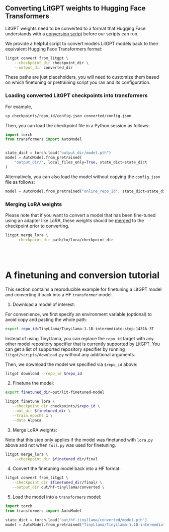 ## Converting LitGPT weights to Hugging Face Transformers

LitGPT weights need to be converted to a format that Hugging Face understands with a [conversion script](../litgpt/scripts/convert_lit_checkpoint.py) before our scripts can run.

We provide a helpful script to convert models LitGPT models back to their equivalent Hugging Face Transformers format:

```sh
litgpt convert from_litgpt \
    --checkpoint_dir checkpoint_dir \
    --output_dir converted_dir
```

These paths are just placeholders, you will need to customize them based on which finetuning or pretraining script you ran and its configuration.

### Loading converted LitGPT checkpoints into transformers


For example,

```bash
cp checkpoints/repo_id/config.json converted/config.json
```

Then, you can load the checkpoint file in a Python session as follows:

```python
import torch
from transformers import AutoModel


state_dict = torch.load("output_dir/model.pth")
model = AutoModel.from_pretrained(
    "output_dir/", local_files_only=True, state_dict=state_dict
)
```

Alternatively, you can also load the model without copying the `config.json` file as follows:

```python
model = AutoModel.from_pretrained("online_repo_id", state_dict=state_dict)
```



### Merging LoRA weights

Please note that if you want to convert a model that has been fine-tuned using an adapter like LoRA, these weights should be [merged](../litgpt/scripts/merge_lora.py) to the checkpoint prior to converting.

```sh
litgpt merge_lora \
    --checkpoint_dir path/to/lora/checkpoint_dir
```

<br>
<br>

# A finetuning and conversion tutorial

This section contains a reproducible example for finetuning a LitGPT model and converting it back into a HF `transformer` model.

1. Download a model of interest:

For convenience, we first specify an environment variable (optional) to avoid copy and pasting the whole path:

```bash
export repo_id=TinyLlama/TinyLlama-1.1B-intermediate-step-1431k-3T
```

Instead of using TinyLlama, you can replace the `repo_id` target with any other model repository 
specifier that is currently supported by LitGPT. You can get a list of supported repository specifier
by running `litgpt/scripts/download.py` without any additional arguments.

Then, we download the model we specified via `$repo_id` above:

```bash
litgpt download --repo_id $repo_id
```

2. Finetune the model:


```bash
export finetuned_dir=out/lit-finetuned-model

litgpt finetune lora \
   --checkpoint_dir checkpoints/$repo_id \
   --out_dir $finetuned_dir \
   --train.epochs 1 \
   --data Alpaca
```

3. Merge LoRA weights:

Note that this step only applies if the model was finetuned with `lora.py` above and not when `full.py` was used for finetuning.

```bash
litgpt merge_lora \
    --checkpoint_dir $finetuned_dir/final
```


4. Convert the finetuning model back into a HF format:

```bash
litgpt convert from_litgpt \
   --checkpoint_dir $finetuned_dir/final/ \
   --output_dir out/hf-tinyllama/converted \
```


5. Load the model into a `transformers` model:

```python
import torch
from transformers import AutoModel

state_dict = torch.load('out/hf-tinyllama/converted/model.pth')
model = AutoModel.from_pretrained("TinyLlama/TinyLlama-1.1B-intermediate-step-1431k-3T", state_dict=state_dict)
```
